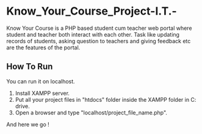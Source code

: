 # Know_Your_Course_Project-I.T.-
Know Your Course is a PHP based student cum teacher web portal where student and teacher both interact with each other. Task like updating records of students, asking question to teachers and giving feedback etc are the features of the portal.

## How To Run
You can run it on localhost.

1. Install XAMPP server.
2. Put all your project files in "htdocs" folder inside the XAMPP folder in C: drive.
3. Open a browser and type "localhost/project_file_name.php".

And here we go !
